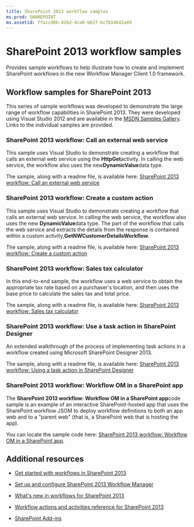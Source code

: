 ```yaml
---
title: SharePoint 2013 workflow samples
ms.prod: SHAREPOINT
ms.assetid: ffaccd6b-426d-4ca0-b62f-bc7b14641a49
---
```



# SharePoint 2013 workflow samples
Provides sample workflows to help illustrate how to create and implement SharePoint workflows in the new Workflow Manager Client 1.0 framework.
## Workflow samples for SharePoint 2013
<a name="bkm_wfsamples"> </a>

This series of sample workflows was developed to demonstrate the large range of workflow capabilities in SharePoint 2013. They were developed using Visual Studio 2012 and are available in the  [MSDN Samples Gallery](http://code.msdn.microsoft.com/). Links to the individual samples are provided.
  
    
    

### SharePoint 2013 workflow: Call an external web service

This sample uses Visual Studio to demonstrate creating a workflow that calls an external web service using the **HttpGet**activity. In calling the web service, the workflow also uses the new**DynamicValue**data type.
  
    
    
The sample, along with a readme file, is available here:  [SharePoint 2013 workflow: Call an external web service](http://code.msdn.microsoft.com/SharePoint-2013-workflow-48ea87d4)
  
    
    

### SharePoint 2013 workflow: Create a custom action

This sample uses Visual Studio to demonstrate creating a workflow that calls an external web service. In calling the web service, the workflow also uses the new **DynamicValue**data type. The part of the workflow that calls the web service and extracts the details from the response is contained within a custom activity,**GetNWCustomerDetailsWorkflow**.
  
    
    
The sample, along with a readme file, is available here:  [SharePoint 2013 workflow: Create a custom action](http://code.msdn.microsoft.com/SharePoint-2013-workflow-41e5c0f9)
  
    
    

### SharePoint 2013 workflow: Sales tax calculator

In this end-to-end sample, the workflow uses a web service to obtain the appropriate tax rate based on a purchaser's location, and then uses the base price to calculate the sales tax and total price.
  
    
    
The sample, along with a readme file, is available here:  [SharePoint 2013 workflow: Sales tax calculator](http://code.msdn.microsoft.com/SharePoint-2013-workflow-f7a1a8ba)
  
    
    

### SharePoint 2013 workflow: Use a task action in SharePoint Designer

An extended walkthrough of the process of implementing task actions in a workflow created using Microsoft SharePoint Designer 2013.
  
    
    
The sample, along with a readme file, is available here:  [SharePoint 2013 workflow: Using a task action in SharePoint Designer](http://code.msdn.microsoft.com/SharePoint-2013-workflow-942a5441)
  
    
    

### SharePoint 2013 workflow: Workflow OM in a SharePoint app

The **SharePoint 2013 workflow: Workflow OM in a SharePoint app**code sample is an example of an interactive SharePoint-hosted app that uses the SharePoint workflow JSOM to deploy workflow definitions to both an app web and to a "parent web" (that is, a SharePoint web that is hosting the app).
  
    
    
You can locate the sample code here:  [SharePoint 2013 workflow: Workflow OM in a SharePoint app](http://code.msdn.microsoft.com/SharePoint-2013-workflow-050f5211).
  
    
    

## Additional resources
<a name="bkm_additional"> </a>


-  [Get started with workflows in SharePoint 2013](get-started-with-workflows-in-sharepoint-2013.md)
    
  
-  [Set up and configure SharePoint 2013 Workflow Manager](set-up-and-configure-sharepoint-2013-workflow-manager.md)
    
  
-  [What's new in workflows for SharePoint 2013](what-s-new-in-workflows-for-sharepoint-2013.md)
    
  
-  [Workflow actions and activities reference for SharePoint 2013](workflow-actions-and-activities-reference-for-sharepoint-2013.md)
    
  
-  [SharePoint Add-ins](http://msdn.microsoft.com/library/cd1eda9e-8e54-4223-93a9-a6ea0d18df70%28Office.15%29.aspx)
    
  

